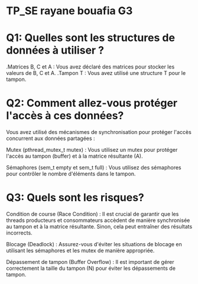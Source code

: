# TP_SE rayane bouafia G3
# Q1: Quelles sont les structures de données à utiliser ?


.Matrices B, C et A : Vous avez déclaré des matrices pour stocker les valeurs de B, C et A.
.Tampon T : Vous avez utilisé une structure T pour le tampon.

# Q2: Comment allez-vous protéger l'accès à ces données?

Vous avez utilisé des mécanismes de synchronisation pour protéger l'accès concurrent aux données partagées :

Mutex (pthread_mutex_t mutex) : Vous utilisez un mutex pour protéger l'accès au tampon (buffer) et à la matrice résultante (A).

Sémaphores (sem_t empty et sem_t full) : Vous utilisez des sémaphores pour contrôler le nombre d'éléments dans le tampon.
# Q3: Quels sont les risques?
Condition de course (Race Condition) : Il est crucial de garantir que les threads producteurs et consommateurs accèdent de manière synchronisée au tampon et à la matrice résultante. Sinon, cela peut entraîner des résultats incorrects.

Blocage (Deadlock) : Assurez-vous d'éviter les situations de blocage en utilisant les sémaphores et les mutex de manière appropriée.

Dépassement de tampon (Buffer Overflow) : Il est important de gérer correctement la taille du tampon (N) pour éviter les dépassements de tampon.


